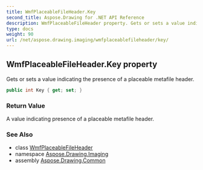 ```yaml
---
title: WmfPlaceableFileHeader.Key
second_title: Aspose.Drawing for .NET API Reference
description: WmfPlaceableFileHeader property. Gets or sets a value indicating the presence of a placeable metafile header
type: docs
weight: 90
url: /net/aspose.drawing.imaging/wmfplaceablefileheader/key/
---
```

## WmfPlaceableFileHeader.Key property

Gets or sets a value indicating the presence of a placeable metafile header.

```csharp
public int Key { get; set; }
```

### Return Value

A value indicating presence of a placeable metafile header.

### See Also

* class [WmfPlaceableFileHeader](../)
* namespace [Aspose.Drawing.Imaging](../../wmfplaceablefileheader/)
* assembly [Aspose.Drawing.Common](../../../)


